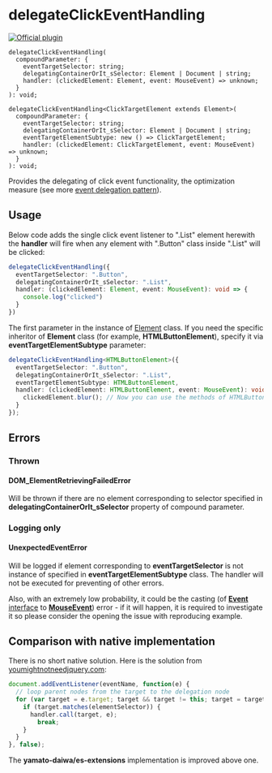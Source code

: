 # delegateClickEventHandling

[![Official plugin](https://img.shields.io/badge/IntelliJ_IDEA_Live_Template-dceh-blue.svg?style=flat)](https://plugins.jetbrains.com/plugin/17638-yamato-daiwa-es-extensions)

```
delegateClickEventHandling(
  compoundParameter: {
    eventTargetSelector: string;
    delegatingContainerOrIt_sSelector: Element | Document | string;
    handler: (clickedElement: Element, event: MouseEvent) => unknown;
  }
): void;

delegateClickEventHandling<ClickTargetElement extends Element>(
  compoundParameter: {
    eventTargetSelector: string;
    delegatingContainerOrIt_sSelector: Element | Document | string;
    eventTargetElementSubtype: new () => ClickTargetElement;
    handler: (clickedElement: ClickTargetElement, event: MouseEvent) => unknown;
  }
): void;
```

Provides the delegating of click event functionality, the optimization measure 
(see more [event delegation pattern](https://javascript.info/event-delegation)). 


## Usage

Below code adds the single click event listener to ".List" element herewith the **handler** will fire when any element
with ".Button" class inside ".List" will be clicked:

```typescript
delegateClickEventHandling({
  eventTargetSelector: ".Button",
  delegatingContainerOrIt_sSelector: ".List",
  handler: (clickedElement: Element, event: MouseEvent): void => {
    console.log("clicked")
  } 
})
```

The first parameter in the instance of [Element](https://developer.mozilla.org/en-US/docs/Web/API/Element) class. 
If you need the specific inheritor of **Element** class (for example, **HTMLButtonElement**), 
specify it via **eventTargetElementSubtype** parameter:

```typescript
delegateClickEventHandling<HTMLButtonElement>({
  eventTargetSelector: ".Button",
  delegatingContainerOrIt_sSelector: ".List",
  eventTargetElementSubtype: HTMLButtonElement,
  handler: (clickedElement: HTMLButtonElement, event: MouseEvent): void => {
    clickedElement.blur(); // Now you can use the methods of HTMLButtonElement instance
  }
});
```


## Errors

### Thrown
#### DOM_ElementRetrievingFailedError

Will be thrown if there are no element corresponding to selector specified in **delegatingContainerOrIt_sSelector**
property of compound parameter.


### Logging only
#### UnexpectedEventError

Will be logged if element corresponding to **eventTargetSelector** is not instance of specified in
**eventTargetElementSubtype** class. The handler will not be executed for preventing of other errors.

Also, with an extremely low probability, it could be the casting 
(of [**Event** interface](https://developer.mozilla.org/en-US/docs/Web/API/Event)
to [**MouseEvent**](https://developer.mozilla.org/en-US/docs/Web/API/MouseEvent)) error - if it will happen,
it is required to investigate it so please consider the opening the issue with reproducing example.


## Comparison with native implementation

There is no short native solution.
Here is the solution from [youmightnotneedjquery.com](https://youmightnotneedjquery.com/#delegate):

```javascript
document.addEventListener(eventName, function(e) {
  // loop parent nodes from the target to the delegation node
  for (var target = e.target; target && target != this; target = target.parentNode) {
    if (target.matches(elementSelector)) {
      handler.call(target, e);
        break;
    }
  }
}, false);
```

The **yamato-daiwa/es-extensions** implementation is improved above one.
